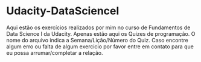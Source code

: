 # Udacity-DataScienceI
Aqui estão os exercícios realizados por mim no curso de Fundamentos de Data Science I da Udacity. 
Apenas estão aqui os Quizes de programação.
O nome do arquivo indica a Semana/Lição/Número do Quiz.
Caso encontre algum erro ou falta de algum exercicio por favor entre em contato para que eu possa arrumar/completar a relação.


